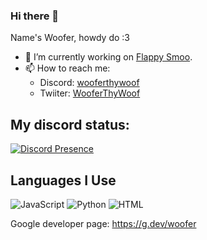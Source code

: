 ### Hi there 👋

Name's Woofer, howdy do :3 

- 🔭 I’m currently working on <a href="[https://github.com/WooferTheWoof/Flappy-Smoo]">Flappy Smoo</a>.
- 📫 How to reach me:
  - Discord: <a href="https://discord.com/users/570661577041379358">wooferthywoof</a>
  - Twiiter: <a href="https://x.com/WooferThyWoof">WooferThyWoof</a>
 
## My discord status:

<!-- old discod: [![Discord Presence](https://lanyard-profile-readme.vercel.app/api/740965195496816721)](https://discord.com/users/570661577041379358)-->
[![Discord Presence](https://lanyard-profile-readme.vercel.app/api/570661577041379358)](https://discord.com/users/570661577041379358)

## Languages I Use
![JavaScript](https://img.shields.io/badge/JavaScript-f1e05a?style=for-the-badge&logo=javascript&logoColor=black)
![Python](https://img.shields.io/badge/Python-3572A5?style=for-the-badge&logo=python&logoColor=white)
![HTML](https://img.shields.io/badge/HTML-e34c26?style=for-the-badge&logo=html5&logoColor=white)


Google developer page: <a href="https://g.dev/woofer">https://g.dev/woofer</a>
